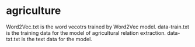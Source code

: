 # agriculture
Word2Vec.txt is the word vecotrs trained by Word2Vec model.
data-train.txt is the training data for the model of agricultural relation extraction. 
data-txt.txt is the text data for the model.
